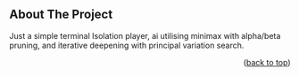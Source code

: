 <!-- ABOUT THE PROJECT -->
## About The Project

Just a simple terminal Isolation player, ai utilising minimax with alpha/beta pruning, and iterative deepening with principal variation search. 
<p align="right">(<a href="#top">back to top</a>)</p>
